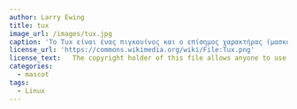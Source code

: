 ```yaml
---
author: Larry Ewing
title: tux
image_url: /images/tux.jpg
caption: 'Το Tux είναι ένας πιγκουίνος και ο επίσημος χαρακτήρας (μασκότ) του πυρήνα του Linux. Ο χαρακτήρας χρησιμοποιείται σε πολλά άλλα προγράμματα Linux και ως γενικό σύμβολο του Linux.'
license_url: 'https://commons.wikimedia.org/wiki/File:Tux.png'
license_text: 	The copyright holder of this file allows anyone to use it for any purpose, provided that the copyright holder is properly attributed. Redistribution, derivative work, commercial use, and all other use is permitted.
categories:
  - mascot
tags:
  - Linux
---
```

